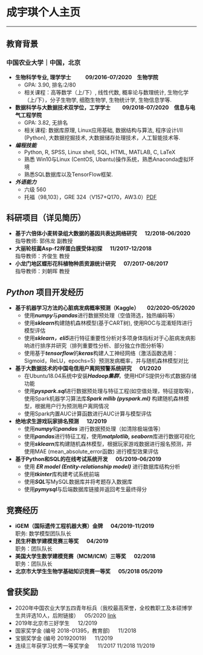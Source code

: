 # 成宇琪个人主页
---
## 教育背景

### 中国农业大学｜中国，北京 
- **生物科学专业, 理学学士 &emsp; &emsp; 09/2016-07/2020 &ensp; 生物学院**
  - GPA: 3.90, 排名:2/80
  - 相关课程：高等数学（上/下）, 线性代数, 概率论与数理统计, 生物化学（上/下），分子生物学, 细胞生物学, 生物统计学, 生物信息学等.
- **数据科学与大数据技术双学位，工学学士&emsp;&emsp; 09/2018-07/2020 &ensp; 信息与电气工程学院**
  - GPA: 3.82, 无排名
  - 相关课程: 数据库原理, Linux应用基础, 数据结构与算法, 程序设计I/II (Python), 大数据挖掘技术, 大数据储存处理技术，人工智能技术等.
- ***编程技能***
  - Python, R, SPSS, Linux shell, SQL, HTML, MATLAB, C, LaTeX
  - 熟悉 Win10与Linux (CentOS, Ubantu)操作系统，熟悉Anaconda虚拟环境
  - 熟悉SQL数据库以及TensorFlow框架.
- ***外语能力***
  - 六级 560
  - 托福（98,103），GRE 324（V157+Q170，AW3.0）[PDF](/CV/TGscore.pdf)

## 科研项目（详见简历）

- **基于六倍体小麦转录组大数据的基因共表达网络研究 &emsp; 12/2018-06/2020** 
<br>指导教师: 郭伟龙 副教授
- **大丽轮枝菌Asp-f2样蛋白膜受体初探 &emsp; 11/2017-12/2018**
<br>指导教师：齐俊生 教授
- **小龙门地区蝶形花科植物种质资源统计研究 &emsp; 07/2017-08/2017**
<br>指导教师：刘朝晖 教授

## *Python* 项目开发经历

- **基于机器学习方法的心脏病发病概率预测（Kaggle） &emsp; 02/2020-05/2020** 
  - 使用***numpy***与***pandas***进行数据预处理（空值筛选，独热编码等）
  - 使用***sklearn***构建随机森林模型(基于CART树), 使用ROC与混淆矩阵进行模型评估
  - 使用***sklearn，eli5***进行特征重要性分析对多项身体指标对于心脏病发病影响进行排序并研究（排列重要性分析、部分独立作图分析等）
  - 使用基于***tensorflow***的***keras***构建人工神经网络（激活函数选用：Sigmoid，ReLU，epochs=5）预测发病概率，并与随机森林模型对比 
- **基于大数据技术的中国电信用户离网预警系统研究 &emsp; 01/2020**
  - 在Ubuntu18.04系统中安装***Hadoop集群***，使用HDFS提供分布式数据存储功能
  - 使用***pyspark.sql***进行数据预处理与特征工程(如空值处理，特征提取等)，使用Spark机器学习算法库***Spark mllib (pyspark.ml)*** 构建随机森林模型，根据用户行为预测用户离网情况
  - 使用Spark内置AUC计算函数进行AUC计算与模型评估
- **绝地求生游戏玩家排名预测 &emsp; 12/2019**
  - 使用***numpy***和***pandas*** 进行数据预处理（如清除极端值等）
  - 使用***pandas***进行特征工程，使用***matplotlib, seaborn***库进行数据可视化
  - 使用***sklearn***库构建随机森林模型，根据玩家游戏数据进行报名预测，并使用MAE (mean_absolute_error函数) 进行模型效果评估
- **基于Python和SQL的在线考试系统开发 &emsp; 05/2019-06/2019**
  - 使用 ***ER model (Entity-relationship model)*** 进行数据库结构分析
  - 使用***tkinter***库构建考试系统前端
  - 使用***SQL***写MySQL数据库并将考题存入数据库
  - 使用***pymysql***与后端数据库链接并返回考生最终得分

## 竞赛经历

- **iGEM（国际遗传工程机器大赛）金牌 &emsp; 04/2019-11/2019**  <br> 职务: 数学模型团队队长
- **民生杯数学建模竞赛三等奖 &emsp; 04/2019** <br> 职务：团队队长
- **美国大学生数学建模竞赛（MCM/ICM）三等奖 &emsp; 02/2018** <br> 职务：团队队长
- **北京市大学生生物学基础知识竞赛一等奖 &emsp; 05/2018 05/2019**

## 曾获奖励

- 2020年中国农业大学五四青年标兵（我校最高荣誉，全校教职工及本硕博学生共评选10人，后附链接） &ensp; 05/2020 [link](http://news.cau.edu.cn/art/2020/4/27/art_8769_677104.html)
- 2019年北京市三好学生 &emsp; 12/2019
- 国家奖学金 (编号 2018-01395，教育部) &emsp; 11/2018
- 宝钢奖学金 (编号 201920019) &emsp; 11/2019
- 连续三年获学习优秀一等奖学金 &emsp; 11/2017 11/2018 11/2019
